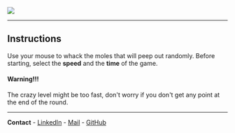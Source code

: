 ![](https://i.imgur.com/B0AqiMs.png)

---

## Instructions
Use your mouse to whack the moles that will peep out randomly.
Before starting, select the **speed** and the **time** of the game.

#### Warning!!!
The crazy level might be too fast, don't worry if you don't get any point at the end of the round.

---

**Contact** - [LinkedIn](https://www.linkedin.com/in/albacardonajimenez/) - [Mail](mailto:alba.cardonajimenez@gmail.com) - [GitHub](https://github.com/albacardona)
